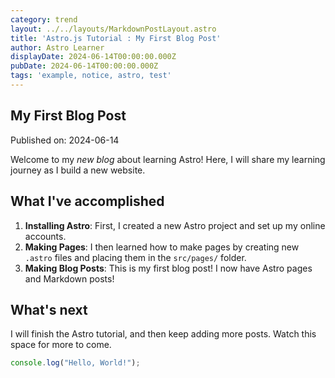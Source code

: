 ```yaml
---
category: trend
layout: ../../layouts/MarkdownPostLayout.astro
title: 'Astro.js Tutorial : My First Blog Post'
author: Astro Learner
displayDate: 2024-06-14T00:00:00.000Z
pubDate: 2024-06-14T00:00:00.000Z
tags: 'example, notice, astro, test'
---
```


## My First Blog Post

Published on: 2024-06-14

Welcome to my *new blog* about learning Astro! Here, I will share my learning journey as I build a new website.

## What I've accomplished

1. **Installing Astro**: First, I created a new Astro project and set up my online accounts.
2. **Making Pages**: I then learned how to make pages by creating new `.astro` files and placing them in the `src/pages/` folder.
3. **Making Blog Posts**: This is my first blog post! I now have Astro pages and Markdown posts!

## What's next

I will finish the Astro tutorial, and then keep adding more posts. Watch this space for more to come.

```javascript
console.log("Hello, World!");
```

